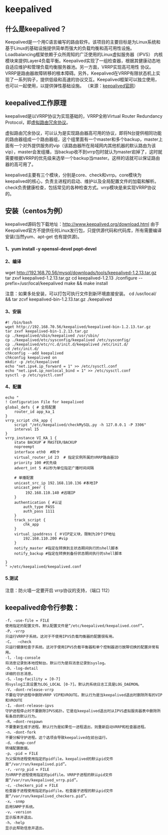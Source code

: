 # keepalived 

## 什么是keepalived？
Keepalived是一个用C语言编写的路由软件。该项目的主要目标是为Linux系统和基于Linux的基础设施提供简单而强大的负载均衡和高可用性设施。Loadbalancing框架依赖于众所周知的广泛使用的Linux虚拟服务器（IPVS） 内核模块来提供Layer4负载平衡。Keepalived实现了一组检查器，根据其健康动态地自适应维护和管理负载均衡服务器池。另一方面，VRRP实现高可用性 协议。VRRP是路由器故障转移的根本障碍。另外，Keepalived在VRRP有限状态机上实现了一系列钩子，提供低级和高速的协议交互。Keepalived框架可以独立使用，也可以一起使用，以提供弹性基础设施。
（来源：[keepalived官网](http://www.keepalived.org)）


## keepalived工作原理

keepalived是以VRRP协议为实现基础的，VRRP全称Virtual Router Redundancy Protocol，即[虚拟路由冗余协议](http://en.wikipedia.org/wiki/VRRP)。

虚拟路由冗余协议，可以认为是实现路由器高可用的协议，即将N台提供相同功能的路由器组成一个路由器组，这个组里面有一个master和多个backup，master上面有一个对外提供服务的vip（该路由器所在局域网内其他机器的默认路由为该vip），master会发组播，当backup收不到vrrp包时就认为master宕掉了，这时就需要根据VRRP的优先级来选举一个backup当master。这样的话就可以保证路由器的高可用了。

keepalived主要有三个模块，分别是core、check和vrrp。core模块为keepalived的核心，负责主进程的启动、维护以及全局配置文件的加载和解析。check负责健康检查，包括常见的各种检查方式。vrrp模块是来实现VRRP协议的。

## 安装（centos为例）
 keepalived源码包下载地址：http://www.keepalived.org/download.html
由于Keepalived官方不提供任何Linux发行包，只提供源代码和代码库，所有需要编译安装(当然yum、apt-get 也有提供源)。

#### 1、yum install -y openssl-devel popt-devel

#### 2、编译
wget http://192.168.70.56/mysql/downloads/tools/keepalived-1.2.13.tar.gz
tar zxvf keepalived-1.2.13.tar.gz 
cd keepalived-1.2.13
./configure --prefix=/usr/local/keepalived
make && make install

注意：如果多处安装，可以打包可执行文件到新环境直接安装。
cd /usr/local/ && tar zcvf keepalived-bin-1.2.13.tar.gz ./keepalived

#### 3、安装
```
#! /bin/bash
wget http://192.168.70.56/keepalived/keepalived-bin-1.2.13.tar.gz
tar zxvf keepalived-bin-1.2.13.tar.gz
cp ./keepalived/sbin/keepalived /usr/sbin/
cp ./keepalived/etc/sysconfig/keepalived /etc/sysconfig/
cp ./keepalived/etc/rc.d/init.d/keepalived /etc/init.d/
cd /etc/init.d/
chkconfig --add keepalived
chkconfig keepalived on
mkdir -p /etc/keepalived
echo "net.ipv4.ip_forward = 1" >> /etc/sysctl.conf
echo "net.ipv4.ip_nonlocal_bind = 1" >> /etc/sysctl.conf
sysctl -p /etc/sysctl.conf
```

#### 4、配置
```
echo "
! Configuration File for keepalived
global_defs { # 全局配置
    router_id app_ka_1
}
vrrp_script chk_app {
    script "/etc/keepalived/checkMySQL.py -h 127.0.0.1 -P 3306"
    interval 15
}
vrrp_instance VI_KA_1 {
    state BACKUP # MASTER/BACKUP
    nopreempt
    interface eth0  #网卡
    virtual_router_id 23  # 指定实例所属的VRRP路由器ID
    priority 100 #优先级
    advert_int 5 #以秒为单位指定广播时间间隔

    # 单播配置
    unicast_src_ip 192.168.110.136 #本地IP
    unicast_peer {
         192.168.110.140 #远端IP
    }
    authentication { #认证
        auth_type PASS
        auth_pass 1111
    }
    track_script {
        chk_app
    }
    virtual_ipaddress { ＃VIP定义块，限制为20个IP地址
        192.168.110.200 #vip
    }
    notify_master #指定在转换到主状态期间执行的shell脚本
    notify_backup #指定在转换到备份状态期间执行的shell脚本

}
" >/etc/keepalived/keepalived.conf
```
#### 5.测试
 注意：防火墙一定要开启 vrrp协议的支持，（端口 112）


## keepalived命令行参数：

    -f，-use-file = FILE
    使用指定的配置文件。默认配置文件是“/etc/keepalived/keepalived.conf”。
    -P，-vrrp
    只运行VRRP子系统。这对于不使用IPVS负载均衡器的配置很有用。
    -C，  –check
    只运行健康检查子系统。这对于使用IPVS负载平衡器和单个控制器进行故障切换的配置非常有用。
    -l，-log-console
    将消息记录到本地控制台。默认行为是将消息记录到syslog。
    -D，-log-detail
    详细的日志消息。
    -S，-log-facility = [0-7]
    将syslog工具设置为LOG_LOCAL [0-7]。默认的系统日志工具是LOG_DAEMON。
    -V，-dont-release-vrrp
    不要在守护进程中删除VRRP VIP和VROUTE。默认行为是当keepalived退出时删除所有的VIP和VROUTE
    -I，-dont-release-ipvs
    守护进程停止时不要删除IPVS拓扑。它是在keepalived退出时从IPVS虚拟服务器表中删除所有条目的默认行为。
    -R，–dont-respawn
    不要重新生成子进程。默认行为是如果任一进程退出，则重新启动VRRP和检查器进程。
    -n，-dont-fork
    不要分解守护进程。这个选项会导致keepalived在前台运行。
    -d，-dump-conf
    转储配置数据。
    -p，-pid = FILE
    为父保持进程使用指定的pidfile。keepalived的默认pid文件是“/var/run/keepalived.pid”。
    -r，-vrrp_pid = FILE
    为VRRP子进程使用指定的pidfile。VRRP子进程的默认pid文件是“/var/run/keepalived_vrrp.pid”。
    -c，-checkers_pid = FILE
    检查器子进程使用指定的pidfile。检查器子进程的默认pid文件是“/var/run/keepalived_checkers.pid”。
    -x，-snmp
    启用S​​NMP子系统。
    -v，-version
    显示版本并退出。
    -h，-help
    显示此帮助信息并退出。
